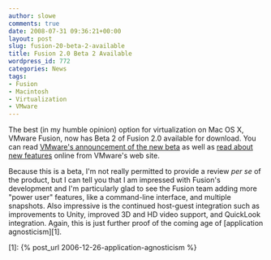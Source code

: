 ```yaml
---
author: slowe
comments: true
date: 2008-07-31 09:36:21+00:00
layout: post
slug: fusion-20-beta-2-available
title: Fusion 2.0 Beta 2 Available
wordpress_id: 772
categories: News
tags:
- Fusion
- Macintosh
- Virtualization
- VMware
---
```


The best (in my humble opinion) option for virtualization on Mac OS X, VMware Fusion, now has Beta 2 of Fusion 2.0 available for download. You can read [VMware's announcement of the new beta](http://blogs.vmware.com/teamfusion/2008/07/safer-stronger.html) as well as [read about new features](http://www.vmware.com/communities/content/beta/fusion/fusion2_beta2.html) online from VMware's web site.

Because this is a beta, I'm not really permitted to provide a review _per se_ of the product, but I can tell you that I am impressed with Fusion's development and I'm particularly glad to see the Fusion team adding more "power user" features, like a command-line interface, and multiple snapshots. Also impressive is the continued host-guest integration such as improvements to Unity, improved 3D and HD video support, and QuickLook integration. Again, this is just further proof of the coming age of [application agnosticism][1].

[1]: {% post_url 2006-12-26-application-agnosticism %}
